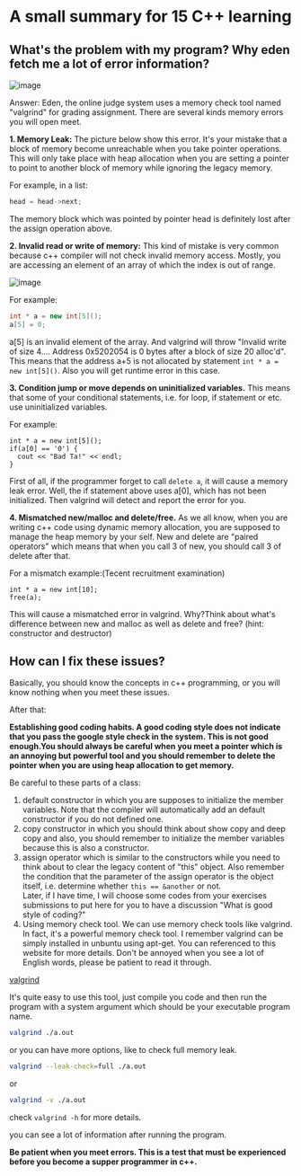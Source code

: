 
# A small summary for 15 C++ learning

##  What's the problem with my program? Why eden fetch me a lot of error information?

![image](https://cloud.githubusercontent.com/assets/8371330/14198764/73180642-f810-11e5-9c0f-15ed8cebb909.png)

Answer: Eden, the online judge system uses a memory check tool named "valgrind" for grading assignment. There are several kinds memory errors you will open meet.

**1. Memory Leak:**
The picture below show this error. It's your mistake that a block of memory become unreachable when you take pointer operations. This will only take place with heap allocation when you are setting a pointer to point to another block of memory while ignoring the legacy memory.

For example, in a list:
```cpp
head = head->next;
```

The memory block which was pointed by pointer head is definitely lost after the assign operation above.


**2. Invalid read or write of memory:**
This kind of mistake is very common because c++ compiler will not check invalid memory access. Mostly, you are accessing an element of an array of which the index is out of range.

![image](https://cloud.githubusercontent.com/assets/8371330/14203946/86513b52-f833-11e5-9cde-6e3296791411.png)

For example:
```cpp
int * a = new int[5]();
a[5] = 0;
```

a[5] is an invalid element of the array. And valgrind will throw "Invalid write of size 4.... Address 0x5202054 is 0 bytes after a block of size 20 alloc'd". This means that the address a+5 is not allocated by statement `int * a = new int[5]()`.
Also you will get runtime error in this case.

**3. Condition jump or move depends on uninitialized variables.**
This means that some of your conditional statements, i.e. for loop, if statement or etc. use uninitialized variables.

For example:

    int * a = new int[5]();
    if(a[0] == '0') {
      cout << "Bad Ta!" << endl;
    }

First of all, if the programmer forget to call `delete a`, it will cause a memory leak error.
Well, the if statement above uses a[0], which has not been initialized. Then valgrind will detect and report the error for you.

**4. Mismatched new/malloc and delete/free.**
As we all know, when you are writing c++ code using dynamic memory allocation, you are supposed to manage the heap memory by your self. New and delete are "paired operators" which means that when you call 3 of new, you should call 3 of delete after that.

For a mismatch example:(Tecent recruitment examination)

    int * a = new int[10];
    free(a);

This will cause a mismatched error in valgrind.
Why?Think about what's difference between new and malloc as well as delete and free? (hint: constructor and destructor)

 ## How can I fix these issues?

Basically, you should know the concepts in c++ programming, or you will know nothing when you meet these issues.

After that:

**Establishing good coding habits. A good coding style does not indicate that you pass the google style check in the system. This is not good enough.You should always be careful when you meet a pointer which is an annoying but powerful tool and you should remember to delete the pointer when you are using heap allocation to get memory.**

Be careful to these parts of a class:
1. default constructor in which you are supposes to initialize the member variables. Note that the compiler will automatically add an default constructor if you do not defined one.
2. copy constructor in which you should think about show copy and deep copy and also, you should remember to initialize the member variables because this is also a constructor.
3. assign operator which is similar to the constructors while you need to think about to clear the legacy content of "this" object. Also remember the condition that the parameter of the assign operator is the object itself, i.e. determine whether `this == &another` or not.  
Later, if I have time, I will choose some codes from your exercises submissions to put here for you to have a discussion "What is good style of coding?"
4. Using memory check tool.
We can use memory check tools like valgrind. In fact, it's a powerful memory check tool.
I remember valgrind can be simply installed in unbuntu using apt-get. You can referenced to this website for more details. Don't be annoyed when you see a lot of English words, please be patient to read it through.

[valgrind](http://valgrind.org/)

It's quite easy to use this tool, just compile you code and then run the program with a system argument which should be your executable program name.

```sh
valgrind ./a.out
```

or you can have more options, like to check full memory leak.

```sh
valgrind --leak-check=full ./a.out
```

or

```sh
valgrind -v ./a.out
```

check `valgrind -h` for more details.

you can see a lot of information after running the program.

**Be patient when you meet errors. This is a test that must be experienced before you become a supper programmer in c++.**
